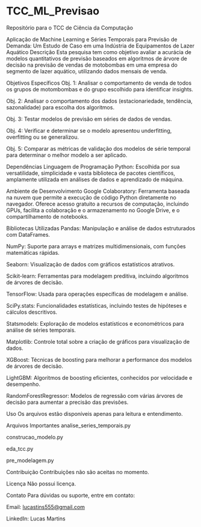 # TCC_ML_Previsao
Repositório para o TCC de Ciência da Computação

Aplicação de Machine Learning e Séries Temporais para Previsão de Demanda: Um Estudo de Caso em uma Indústria de Equipamentos de Lazer Aquático
Descrição
Esta pesquisa tem como objetivo avaliar a acurácia de modelos quantitativos de previsão baseados em algoritmos de árvore de decisão na previsão de vendas de motobombas em uma empresa do segmento de lazer aquático, utilizando dados mensais de venda.

Objetivos Específicos
Obj. 1: Analisar o comportamento de venda de todos os grupos de motombombas e do grupo escolhido para identificar insights.

Obj. 2: Analisar o comportamento dos dados (estacionariedade, tendência, sazonalidade) para escolha dos algoritmos.

Obj. 3: Testar modelos de previsão em séries de dados de vendas.

Obj. 4: Verificar e determinar se o modelo apresentou underfitting, overfitting ou se generalizou.

Obj. 5: Comparar as métricas de validação dos modelos de série temporal para determinar o melhor modelo a ser aplicado.

Dependências
Linguagem de Programação
Python: Escolhida por sua versatilidade, simplicidade e vasta biblioteca de pacotes científicos, amplamente utilizada em análises de dados e aprendizado de máquina.

Ambiente de Desenvolvimento
Google Colaboratory: Ferramenta baseada na nuvem que permite a execução de código Python diretamente no navegador. Oferece acesso gratuito a recursos de computação, incluindo GPUs, facilita a colaboração e o armazenamento no Google Drive, e o compartilhamento de notebooks.

Bibliotecas Utilizadas
Pandas: Manipulação e análise de dados estruturados com DataFrames.

NumPy: Suporte para arrays e matrizes multidimensionais, com funções matemáticas rápidas.

Seaborn: Visualização de dados com gráficos estatísticos atrativos.

Scikit-learn: Ferramentas para modelagem preditiva, incluindo algoritmos de árvores de decisão.

TensorFlow: Usada para operações específicas de modelagem e análise.

SciPy.stats: Funcionalidades estatísticas, incluindo testes de hipóteses e cálculos descritivos.

Statsmodels: Exploração de modelos estatísticos e econométricos para análise de séries temporais.

Matplotlib: Controle total sobre a criação de gráficos para visualização de dados.

XGBoost: Técnicas de boosting para melhorar a performance dos modelos de árvores de decisão.

LightGBM: Algoritmos de boosting eficientes, conhecidos por velocidade e desempenho.

RandomForestRegressor: Modelos de regressão com várias árvores de decisão para aumentar a precisão das previsões.

Uso
Os arquivos estão disponíveis apenas para leitura e entendimento.

Arquivos Importantes
analise_series_temporais.py

construcao_modelo.py

eda_tcc.py

pre_modelagem.py

Contribuição
Contribuições não são aceitas no momento.

Licença
Não possui licença.

Contato
Para dúvidas ou suporte, entre em contato:

Email: lucastins555@gmail.com

LinkedIn: Lucas Martins
